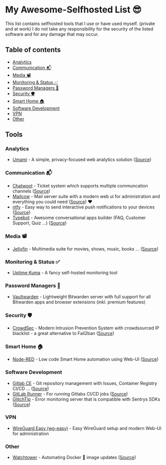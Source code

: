 # My Awesome-Selfhosted List 😎
This list contains selfhosted tools that I use or have used myself. (private and at work)
I do not take any responsibility for the security of the listed software and for any damage that may occur.

## Table of contents
- [Analytics](#analytics)
- [Communication 📬](#communication-)
- [Media 📽️](#media-️)
- [Monitoring & Status ✅](#monitoring--status-)
- [Password Managers 🔑](#password-managers-)
- [Security 🛡️](#security-️)
- [Smart Home 🏠](#smart-home-)
- [Software Development](#software-development)
- [VPN](#vpn)
- [Other](#other)

## Tools
### Analytics
- [Umami](https://umami.is/ "Umami") - A simple, privacy-focused web analytics solution ([Source](https://github.com/mikecao/umami "Source"))

### Communication 📬
- [Chatwoot](https://www.chatwoot.com/ "Chatwoot") - Ticket system which supports multiple communcation channels ([Source](https://github.com/chatwoot/chatwoot "Source"))
- [Mailcow](https://mailcow.email/ "Mailcow") - Mail server suite with a modern web ui for administration and everything you could need ([Source](https://github.com/mailcow/mailcow-dockerized "Source")) ❤️
- [ntfy](https://ntfy.sh/ "ntfy.sh") - Easy way to send interactive push notifications to your devices ([Source](https://github.com/binwiederhier/ntfy/ "Source"))
- [Typebot](https://typebot.io/ "typebot.io") - Awesome conversational apps builder (FAQ, Customer Support, Quiz ...) ([Source](https://github.com/baptisteArno/typebot.io "Source"))

### Media 📽️
- [Jellyfin](https://jellyfin.org/ "Jellyfin") - Multimedia suite for movies, shows, music, books ... ([Source](https://github.com/jellyfin/jellyfin "Source"))

### Monitoring & Status ✅
- [Uptime Kuma](https://github.com/louislam/uptime-kuma "Uptime Kuma") - A fancy self-hosted monitoring tool

### Password Managers 🔑
- [Vaultwarden](https://github.com/dani-garcia/vaultwarden "Vaultwarden") - Lightweight Bitwarden server with full support for all Bitwarden apps and browser extensions (inkl. premium features)

### Security 🛡️
- [CrowdSec](https://crowdsec.net/ "CrowdSec") - Modern Intrusion Prevention System with crowdsourced IP blacklist - a great alternative to Fail2ban ([Source](https://github.com/crowdsecurity/crowdsec "Source"))

### Smart Home 🏠
- [Node-RED](https://nodered.org/ "Node-RED") - Low code Smart Home automation using Web-UI ([Source](https://github.com/node-red/node-red "Source"))

### Software Development
- [Gitlab CE](https://about.gitlab.com/ "Gitlab CE") - Git repository management with Issues, Container Registry CI/CD ... ([Source](https://gitlab.com/gitlab-org/gitlab-foss/ "Source"))
- [GitLab Runner](https://docs.gitlab.com/runner/ "GitLab Runner") - For running Gitlabs CI/CD jobs ([Source](https://gitlab.com/gitlab-org/gitlab-runner "Source"))
- [GlitchTip](https://glitchtip.com/ "GlitchTip") - Error monitoring server that is compatible with Sentrys SDKs ([Source](https://gitlab.com/glitchtip "Source"))

### VPN
- [WireGuard Easy (wg-easy)](https://github.com/WeeJeWel/wg-easy "WireGuard Easy (wg-easy)") - Easy WireGuard setup and modern Web-UI for administration

### Other
- [Watchtower](https://containrrr.dev/watchtower/ "Watchtower") - Automating Docker 🐋 image updates ([Source](https://github.com/containrrr/watchtower/ "Source"))